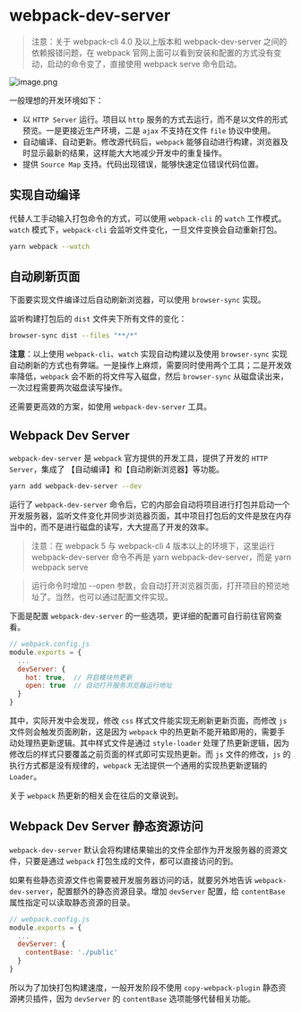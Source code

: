 # webpack-dev-server

> 注意：关于 webpack-cli 4.0 及以上版本和 webpack-dev-server 之间的依赖报错问题，在 webpack 官网上面可以看到安装和配置的方式没有变动，启动的命令变了，直接使用 webpack serve 命令启动。

![image.png](https://i.loli.net/2020/11/24/Hq3u46h7sZkyxGi.png)

一般理想的开发环境如下：

- 以 `HTTP Server` 运行。项目以 `http` 服务的方式去运行，而不是以文件的形式预览。一是更接近生产环境，二是 `ajax` 不支持在文件 `file` 协议中使用。
- 自动编译、自动更新。修改源代码后，`webpack` 能够自动进行构建，浏览器及时显示最新的结果，这样能大大地减少开发中的重复操作。
- 提供 `Source Map` 支持。代码出现错误，能够快速定位错误代码位置。

## 实现自动编译

代替人工手动输入打包命令的方式，可以使用 `webpack-cli` 的 `watch` 工作模式。`watch` 模式下，`webpack-cli` 会监听文件变化，一旦文件变换会自动重新打包。

```bash
yarn webpack --watch
```

## 自动刷新页面

下面要实现文件编译过后自动刷新浏览器，可以使用 `browser-sync` 实现。

监听构建打包后的 `dist` 文件夹下所有文件的变化：

```bash
browser-sync dist --files "**/*"
```

**注意**：以上使用 `webpack-cli`、`watch` 实现自动构建以及使用 `browser-sync` 实现自动刷新的方式也有弊端。一是操作上麻烦，需要同时使用两个工具；二是开发效率降低，`webpack` 会不断的将文件写入磁盘，然后 `browser-sync` 从磁盘读出来，一次过程需要两次磁盘读写操作。

还需要更高效的方案，如使用 `webpack-dev-server` 工具。

## Webpack Dev Server

`webpack-dev-server` 是 `webpack` 官方提供的开发工具，提供了开发的 `HTTP Server`，集成了 【自动编译】和【自动刷新浏览器】等功能。

```bash
yarn add webpack-dev-server --dev
```

运行了 `webpack-dev-server` 命令后，它的内部会自动将项目进行打包并启动一个开发服务器，监听文件变化并同步浏览器页面，其中项目打包后的文件是放在内存当中的，而不是进行磁盘的读写，大大提高了开发的效率。

> 注意：在 webpack 5 与 webpack-cli 4 版本以上的环境下，这里运行 webpack-dev-server 命令不再是 yarn webpack-dev-server，而是 yarn webpack serve

> 运行命令时增加 --open 参数，会自动打开浏览器页面，打开项目的预览地址了。当然，也可以通过配置文件实现。

下面是配置 `webpack-dev-server` 的一些选项，更详细的配置可自行前往官网查看。

```javascript
// webpack.config.js
module.exports = {
  ...
  devServer: {
    hot: true,  // 开启模块热更新
    open: true  // 自动打开服务浏览器运行地址
  }
}
```

其中，实际开发中会发现，修改 `css` 样式文件能实现无刷新更新页面，而修改 `js` 文件则会触发页面刷新，这是因为 `webpack` 中的热更新不能开箱即用的，需要手动处理热更新逻辑。其中样式文件是通过 `style-loader` 处理了热更新逻辑，因为修改后的样式只要覆盖之前页面的样式即可实现热更新。而 `js` 文件的修改，`js` 的执行方式都是没有规律的，`webpack` 无法提供一个通用的实现热更新逻辑的 `Loader`。

关于 `webpack` 热更新的相关会在往后的文章说到。

## Webpack Dev Server 静态资源访问

`webpack-dev-server` 默认会将构建结果输出的文件全部作为开发服务器的资源文件，只要是通过 `webpack` 打包生成的文件，都可以直接访问的到。

如果有些静态资源文件也需要被开发服务器访问的话，就要另外地告诉 `webpack-dev-server`，配置额外的静态资源目录。增加 `devServer` 配置，给 `contentBase` 属性指定可以读取静态资源的目录。

```javascript
// webpack.config.js
module.exports = {
  ...
  devServer: {
    contentBase: './public'
  }
}
```

所以为了加快打包构建速度，一般开发阶段不使用 `copy-webpack-plugin` 静态资源拷贝插件，因为 `devServer` 的 `contentBase` 选项能够代替相关功能。
